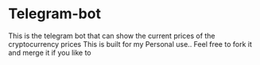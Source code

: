 # Telegram-bot
This is the telegram bot that can show the current prices of the cryptocurrency prices This is built for my Personal use.. Feel free to fork it and merge it if you like to

